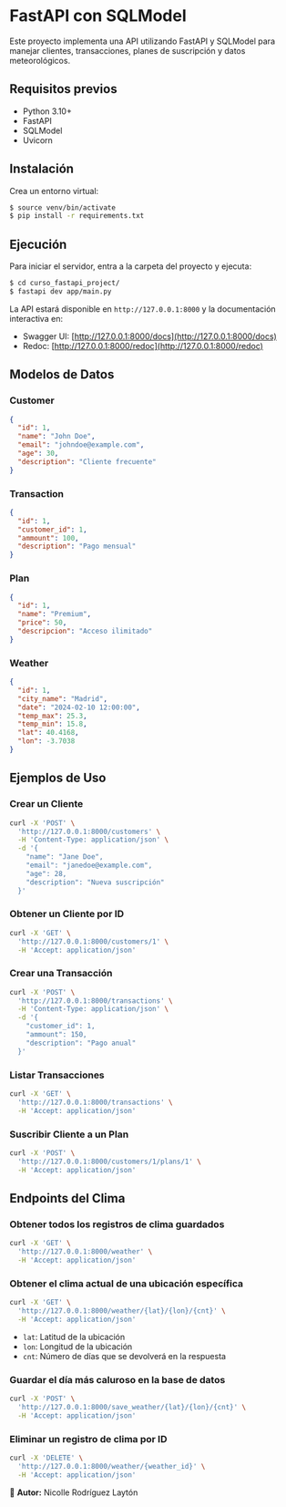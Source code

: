 # FastAPI con SQLModel

Este proyecto implementa una API utilizando FastAPI y SQLModel para manejar clientes, transacciones, planes de suscripción y datos meteorológicos.

## Requisitos previos

- Python 3.10+
- FastAPI
- SQLModel
- Uvicorn

## Instalación

Crea un entorno virtual:

```sh
$ source venv/bin/activate  
$ pip install -r requirements.txt
```

## Ejecución

Para iniciar el servidor, entra a la carpeta del proyecto y ejecuta:

```sh
$ cd curso_fastapi_project/
$ fastapi dev app/main.py
```

La API estará disponible en `http://127.0.0.1:8000` y la documentación interactiva en:

- Swagger UI: [http://127.0.0.1:8000/docs](http://127.0.0.1:8000/docs)
- Redoc: [http://127.0.0.1:8000/redoc](http://127.0.0.1:8000/redoc)

## Modelos de Datos

### Customer
```json
{
  "id": 1,
  "name": "John Doe",
  "email": "johndoe@example.com",
  "age": 30,
  "description": "Cliente frecuente"
}
```

### Transaction
```json
{
  "id": 1,
  "customer_id": 1,
  "ammount": 100,
  "description": "Pago mensual"
}
```

### Plan
```json
{
  "id": 1,
  "name": "Premium",
  "price": 50,
  "descripcion": "Acceso ilimitado"
}
```

### Weather
```json
{
  "id": 1,
  "city_name": "Madrid",
  "date": "2024-02-10 12:00:00",
  "temp_max": 25.3,
  "temp_min": 15.8,
  "lat": 40.4168,
  "lon": -3.7038
}
```

## Ejemplos de Uso

### Crear un Cliente

```sh
curl -X 'POST' \
  'http://127.0.0.1:8000/customers' \
  -H 'Content-Type: application/json' \
  -d '{
    "name": "Jane Doe",
    "email": "janedoe@example.com",
    "age": 28,
    "description": "Nueva suscripción"
  }'
```

### Obtener un Cliente por ID

```sh
curl -X 'GET' \
  'http://127.0.0.1:8000/customers/1' \
  -H 'Accept: application/json'
```

### Crear una Transacción

```sh
curl -X 'POST' \
  'http://127.0.0.1:8000/transactions' \
  -H 'Content-Type: application/json' \
  -d '{
    "customer_id": 1,
    "ammount": 150,
    "description": "Pago anual"
  }'
```

### Listar Transacciones

```sh
curl -X 'GET' \
  'http://127.0.0.1:8000/transactions' \
  -H 'Accept: application/json'
```

### Suscribir Cliente a un Plan

```sh
curl -X 'POST' \
  'http://127.0.0.1:8000/customers/1/plans/1' \
  -H 'Accept: application/json'
```

## Endpoints del Clima

### Obtener todos los registros de clima guardados
```sh
curl -X 'GET' \
  'http://127.0.0.1:8000/weather' \
  -H 'Accept: application/json'
```

### Obtener el clima actual de una ubicación específica
```sh
curl -X 'GET' \
  'http://127.0.0.1:8000/weather/{lat}/{lon}/{cnt}' \
  -H 'Accept: application/json'
```
- `lat`: Latitud de la ubicación
- `lon`: Longitud de la ubicación
- `cnt`: Número de días que se devolverá en la respuesta

### Guardar el día más caluroso en la base de datos
```sh
curl -X 'POST' \
  'http://127.0.0.1:8000/save_weather/{lat}/{lon}/{cnt}' \
  -H 'Accept: application/json'
```

### Eliminar un registro de clima por ID
```sh
curl -X 'DELETE' \
  'http://127.0.0.1:8000/weather/{weather_id}' \
  -H 'Accept: application/json'
```

📌 **Autor:** Nicolle Rodríguez Laytón


